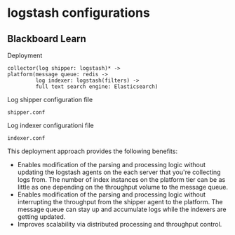 # logstash configurations

## Blackboard Learn
Deployment
```
collector(log shipper: logstash)* -> 
platform(message queue: redis -> 
         log indexer: logstash(filters) -> 
         full text search engine: Elasticsearch)
```

Log shipper configuration file
```
shipper.conf
```

Log indexer configurationi file
```
indexer.conf
```

This deployment approach provides the following benefits:
* Enables modification of the parsing and processing logic without updating the logstash agents on the each server that you're collecting logs from. The number of index instances on the platform tier can be as little as one depending on the throughput volume to the message queue.
* Enables modification of the parsing and processing logic without interrupting the throughput from the shipper agent to the platform. The message queue can stay up and accumulate logs while the indexers are getting updated.
* Improves scalability via distributed processing and throughput control.
